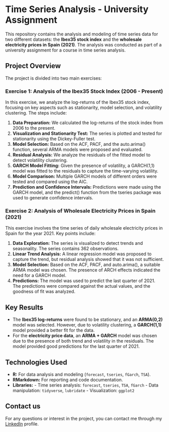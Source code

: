 # Time Series Analysis - University Assignment

This repository contains the analysis and modeling of time series data for two different datasets: the **Ibex35 stock index** and the **wholesale electricity prices in Spain (2021)**. The analysis was conducted as part of a university assignment for a course in time series analysis.

## Project Overview

The project is divided into two main exercises:

### Exercise 1: Analysis of the Ibex35 Stock Index (2006 - Present)
In this exercise, we analyze the log-returns of the Ibex35 stock index, focusing on key aspects such as stationarity, model selection, and volatility clustering. The steps include:

1. **Data Preparation:** We calculated the log-returns of the stock index from 2006 to the present.
2. **Visualization and Stationarity Test:** The series is plotted and tested for stationarity using the Dickey-Fuller test.
3. **Model Selection:** Based on the ACF, PACF, and the auto.arima() function, several ARMA models were proposed and evaluated.
4. **Residual Analysis:** We analyze the residuals of the fitted model to detect volatility clustering.
5. **GARCH Model Fitting:** Given the presence of volatility, a GARCH(1,1) model was fitted to the residuals to capture the time-varying volatility.
6. **Model Comparison:** Multiple GARCH models of different orders were tested and compared using the AIC.
7. **Prediction and Confidence Intervals:** Predictions were made using the GARCH model, and the predict() function from the tseries package was used to generate confidence intervals.

### Exercise 2: Analysis of Wholesale Electricity Prices in Spain (2021)
This exercise involves the time series of daily wholesale electricity prices in Spain for the year 2021. Key points include:

1. **Data Exploration:** The series is visualized to detect trends and seasonality. The series contains 362 observations.
2. **Linear Trend Analysis:** A linear regression model was proposed to capture the trend, but residual analysis showed that it was not sufficient.
3. **Model Selection:** Based on the ACF, PACF, and auto.arima(), a suitable ARMA model was chosen. The presence of ARCH effects indicated the need for a GARCH model.
4. **Predictions:** The model was used to predict the last quarter of 2021. The predictions were compared against the actual values, and the goodness of fit was analyzed.

## Key Results

- The **Ibex35 log-returns** were found to be stationary, and an **ARMA(0,2)** model was selected. However, due to volatility clustering, a **GARCH(1,1)** model provided a better fit for the data.
- For the **electricity price data**, an **ARMA + GARCH** model was chosen due to the presence of both trend and volatility in the residuals. The model provided good predictions for the last quarter of 2021.

## Technologies Used

   - **R:** For data analysis and modeling (`forecast`, `tseries`, `fGarch`, `TSA`).
   - **RMarkdown:** For reporting and code documentation.
   - **Libraries:**
          - Time series analysis: `forecast`, `tseries`, `TSA`, `fGarch`
          - Data manipulation: `tidyverse`, `lubridate`
          - Visualization: `ggplot2`

## Contact us

For any questions or interest in the project, you can contact me through my [LinkedIn](https://www.linkedin.com/in/arnau-urbina-lopez/) profile.

  
